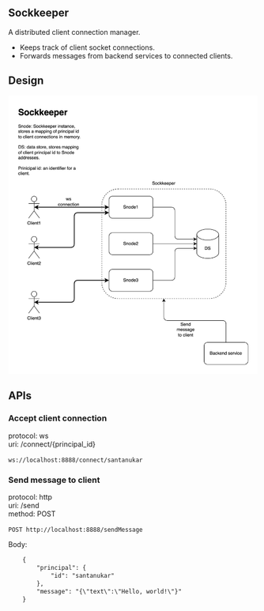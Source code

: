 ## Sockkeeper
A distributed client connection manager.

- Keeps track of client socket connections.
- Forwards messages from backend services to connected clients.
  
## Design
![Design](design.png)

## APIs
### Accept client connection

protocol: ws <br> uri: /connect/{principal_id}

`ws://localhost:8888/connect/santanukar`

### Send message to client 
protocol: http <br> uri: /send <br> method: POST

`POST http://localhost:8888/sendMessage`


Body:

```
    {
        "principal": {
            "id": "santanukar"
        },
        "message": "{\"text\":\"Hello, world!\"}"
    }
```


